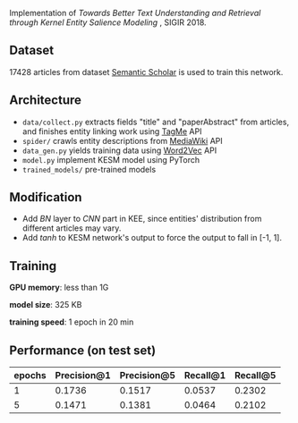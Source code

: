 Implementation of *Towards Better Text Understanding and Retrieval through Kernel Entity Salience Modeling* , SIGIR 2018.

## Dataset

17428 articles from dataset [Semantic Scholar](https://www.semanticscholar.org/) is used to train this network.

## Architecture

- `data/collect.py` extracts fields "title" and "paperAbstract" from articles, and finishes entity linking work using [TagMe](http://tagme.org/) API
- `spider/` crawls entity descriptions from [MediaWiki](https://www.wikidata.org/w/api.php) API
- `data_gen.py` yields training data using [Word2Vec](https://code.google.com/archive/p/word2vec/) API
- `model.py` implement KESM model using PyTorch
- `trained_models/` pre-trained models

## Modification

- Add *BN* layer to *CNN* part in KEE, since entities' distribution from different articles may vary.
- Add *tanh* to KESM network's output to force the output to fall in [-1, 1].

## Training

**GPU memory**: less than 1G

**model size**: 325 KB

**training speed**: 1 epoch in 20 min

## Performance (on test set)

| epochs | Precision@1 | Precision@5 | Recall@1 | Recall@5 |
| ------ | ----------- | ----------- | -------- | -------- |
| 1      | 0.1736      | 0.1517      | 0.0537   | 0.2302   |
| 5      | 0.1471      | 0.1381      | 0.0464   | 0.2102   |